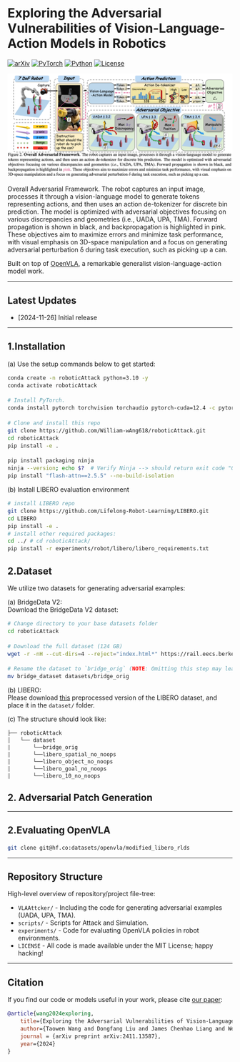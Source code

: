 # Exploring the Adversarial Vulnerabilities of Vision-Language-Action Models in Robotics


[![arXiv](https://img.shields.io/badge/arXiv-2406.09246-df2a2a.svg?style=for-the-badge)](https://www.arxiv.org/abs/2411.13587)
[![PyTorch](https://img.shields.io/badge/PyTorch-2.2.0-EE4C2C.svg?style=for-the-badge&logo=pytorch)](https://pytorch.org/get-started/locally/)
[![Python](https://img.shields.io/badge/python-3.10-blue?style=for-the-badge)](https://www.python.org)
[![License](https://img.shields.io/github/license/TRI-ML/prismatic-vlms?style=for-the-badge)](LICENSE)

<div align="center">
  <img src=".\fig\mainfig.png">
</div>
<p>
Overall Adversarial Framework. The robot captures an input image, processes it through a vision-language model to generate
tokens representing actions, and then uses an action de-tokenizer for discrete bin prediction. The model is optimized with adversarial
objectives focusing on various discrepancies and geometries (i.e., UADA, UPA, TMA). Forward propagation is shown in black, and
backpropagation is highlighted in pink. These objectives aim to maximize errors and minimize task performance, with visual emphasis on
3D-space manipulation and a focus on generating adversarial perturbation δ during task execution, such as picking up a can.
</p>

Built on top of [OpenVLA](https://github.com/openvla/openvla), a remarkable generalist vision-language-action model work. 

---

## Latest Updates
- [2024-11-26] Initial release


---

## 1.Installation
(a) Use the setup commands below to get started:

```bash
conda create -n roboticAttack python=3.10 -y
conda activate roboticAttack

# Install PyTorch.
conda install pytorch torchvision torchaudio pytorch-cuda=12.4 -c pytorch -c nvidia -y

# Clone and install this repo
git clone https://github.com/William-wAng618/roboticAttack.git
cd roboticAttack
pip install -e .

pip install packaging ninja
ninja --version; echo $?  # Verify Ninja --> should return exit code "0"
pip install "flash-attn==2.5.5" --no-build-isolation
```

(b) Install LIBERO evaluation environment

```bash
# install LIBERO repo
git clone https://github.com/Lifelong-Robot-Learning/LIBERO.git
cd LIBERO
pip install -e .
# install other required packages:
cd ../ # cd roboticAttack/
pip install -r experiments/robot/libero/libero_requirements.txt
```

## 2.Dataset
We utilize two datasets for generating adversarial examples:

(a) BridgeData V2:\
Download the BridgeData V2 dataset:
```bash
# Change directory to your base datasets folder
cd roboticAttack

# Download the full dataset (124 GB)
wget -r -nH --cut-dirs=4 --reject="index.html*" https://rail.eecs.berkeley.edu/datasets/bridge_release/data/tfds/bridge_dataset/

# Rename the dataset to `bridge_orig` (NOTE: Omitting this step may lead to runtime errors later)
mv bridge_dataset datasets/bridge_orig
```

(b) LIBERO: \
Please download [this](https://huggingface.co/datasets/openvla/modified_libero_rlds/tree/main) preprocessed version of the LIBERO dataset, and place it in the `dataset/` folder.

(c) The structure should look like:

    ├── roboticAttack
    │   └── dataset
    |       └──bridge_orig
    |       └──libero_spatial_no_noops
    |       └──libero_object_no_noops
    |       └──libero_goal_no_noops
    |       └──libero_10_no_noops
## 2. Adversarial Patch Generation

---
## 2.Evaluating OpenVLA

```bash
git clone git@hf.co:datasets/openvla/modified_libero_rlds
```

---

## Repository Structure

High-level overview of repository/project file-tree:

+ `VLAAttcker/` - Including the code for generating adversarial examples (UADA, UPA, TMA).
+ `scripts/` - Scripts for Attack and Simulation.
+ `experiments/` - Code for evaluating OpenVLA policies in robot environments.
+ `LICENSE` - All code is made available under the MIT License; happy hacking!

---

## Citation

If you find our code or models useful in your work, please cite [our paper](https://arxiv.org/abs/2406.09246):

```bibtex
@article{wang2024exploring,
    title={Exploring the Adversarial Vulnerabilities of Vision-Language-Action Models in Robotics},
    author={Taowen Wang and Dongfang Liu and James Chenhao Liang and Wenhao Yang and Qifan Wang and Cheng Han and Jiebo Luo and Ruixiang Tang},
    journal = {arXiv preprint arXiv:2411.13587},
    year={2024}
} 
```
